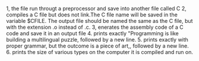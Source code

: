 1, the file run througt a preprocessor and save into another file called C
2, compiles a C file but does not link.The C file name will be saved in the variable $CFILE. The output file should be named the same as the C file, but with the extension .o instead of .c. 
3, enerates the assembly code of a C code and save it in an output file
4. prints exactly "Programming is like building a multilingual puzzle, followed by a new line.
5. prints exactly with proper grammar, but the outcome is a piece of art,, followed by a new line.
6.  prints the size of various types on the computer it is compiled and run on.
